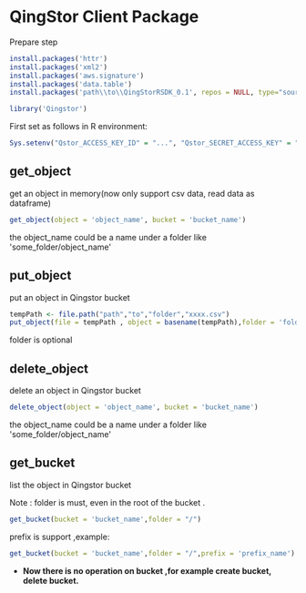 # QingStor Client Package


Prepare step

``` R
install.packages('httr') 
install.packages('xml2') 
install.packages('aws.signature') 
install.packages('data.table') 
install.packages('path\\to\\QingStorRSDK_0.1', repos = NULL, type="source") 

library('Qingstor')
```
First set as follows in R environment: 
``` R
Sys.setenv("Qstor_ACCESS_KEY_ID" = "...", "Qstor_SECRET_ACCESS_KEY" = "...", "Qstor_DEFAULT_REGION" = "pek3a")
```

## get_object
 get an object in memory(now only support csv data, read data as dataframe)
``` R
get_object(object = 'object_name', bucket = 'bucket_name') 
```
the object_name could be a name under a folder like 'some_folder/object_name'

## put_object
  put an object in Qingstor bucket
  
  ``` R 
  tempPath <- file.path("path","to","folder","xxxx.csv") 
  put_object(file = tempPath , object = basename(tempPath),folder = 'folder_name', bucket = 'bucket_name') 
  ```
  
  folder is optional

## delete_object
  delete an object in Qingstor bucket 

  ``` R
 delete_object(object = 'object_name', bucket = 'bucket_name') 
  ```
 the object_name could be a name under a folder like 'some_folder/object_name'


## get_bucket
 list the object in Qingstor bucket

 Note : folder is must, even in the root of the bucket .
 ``` R
 get_bucket(bucket = 'bucket_name',folder = "/") 
 ``` 

 prefix is support ,example: 
 
 ``` R
 get_bucket(bucket = 'bucket_name',folder = "/",prefix = 'prefix_name')
 ``` 

* **Now there is no operation on bucket ,for example create bucket, delete bucket.**